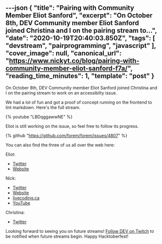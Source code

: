 ---json
{
  "title": "Pairing with Community Member Eliot Sanford",
  "excerpt": "On October 8th, DEV Community member Eliot Sanford joined Christina and I on the pairing stream to...",
  "date": "2020-10-19T20:40:03.850Z",
  "tags": [
    "devstream",
    "pairprogramming",
    "javascript"
  ],
  "cover_image": null,
  "canonical_url": "https://www.nickyt.co/blog/pairing-with-community-member-eliot-sanford-f7a/",
  "reading_time_minutes": 1,
  "template": "post"
}
---

On October 8th, DEV Community member Eliot Sanford joined Christina and I on the pairing stream to work on an accessibilty issue.

We had a lot of fun and got a proof of concept running on the frontend to lint markdown. Here's the full stream.

{% youtube "LBDqggawwNE" %}

Eliot is still working on the issue, so feel free to follow its progress.

{% github "https://github.com/forem/forem/issues/4807" %}

You can also find the three of us all over the web here:

Eliot:

* [Twitter](https://twitter.com/techieEliot)
* [Website](https://techieeliot.com/)

Nick:

* [Twitter](https://twitter.com/nickytonline)
* [Website](https://iamdeveloper.com/)
* [livecoding.ca](https://livecoding.ca)
* [YouTube](https://youtube.iamdeveloper.com)

Christina:

* [Twitter](https://twitter.com/coffeecraftcode)

Looking forward to seeing you on future streams! [Follow DEV on Twitch](twitch.tv/thepracticaldev) to be notified when future streams begin. Happy Hacktoberfest!
